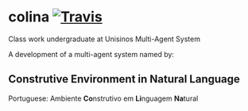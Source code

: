 # colina [![Travis](https://img.shields.io/travis/rsbavaresco/colina.svg?maxAge=3600&label=travis)](https://travis-ci.org/andrewlock/NetEscapades.AspNetCore.SecurityHeaders)

Class work undergraduate at Unisinos Multi-Agent System

A development of a multi-agent system named by:

## Construtive Environment in Natural Language

Portuguese: Ambiente **Co**nstrutivo em **Li**nguagem **Na**tural
